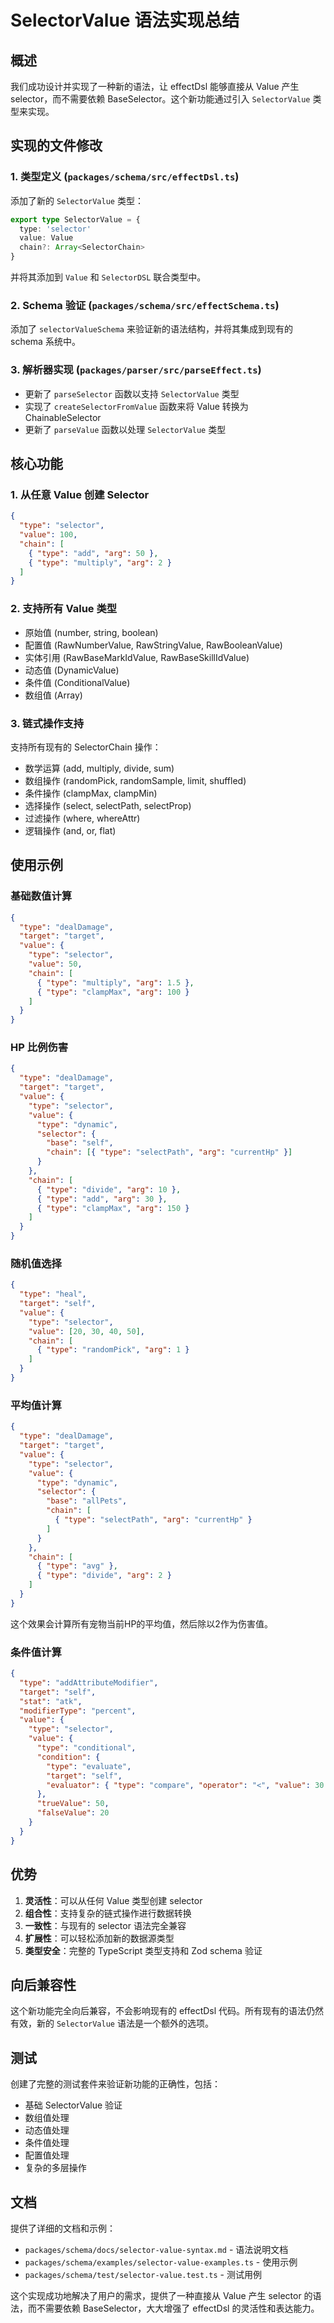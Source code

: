 # SelectorValue 语法实现总结

## 概述

我们成功设计并实现了一种新的语法，让 effectDsl 能够直接从 Value 产生 selector，而不需要依赖 BaseSelector。这个新功能通过引入 `SelectorValue` 类型来实现。

## 实现的文件修改

### 1. 类型定义 (`packages/schema/src/effectDsl.ts`)

添加了新的 `SelectorValue` 类型：

```typescript
export type SelectorValue = {
  type: 'selector'
  value: Value
  chain?: Array<SelectorChain>
}
```

并将其添加到 `Value` 和 `SelectorDSL` 联合类型中。

### 2. Schema 验证 (`packages/schema/src/effectSchema.ts`)

添加了 `selectorValueSchema` 来验证新的语法结构，并将其集成到现有的 schema 系统中。

### 3. 解析器实现 (`packages/parser/src/parseEffect.ts`)

- 更新了 `parseSelector` 函数以支持 `SelectorValue` 类型
- 实现了 `createSelectorFromValue` 函数来将 Value 转换为 ChainableSelector
- 更新了 `parseValue` 函数以处理 `SelectorValue` 类型

## 核心功能

### 1. 从任意 Value 创建 Selector

```json
{
  "type": "selector",
  "value": 100,
  "chain": [
    { "type": "add", "arg": 50 },
    { "type": "multiply", "arg": 2 }
  ]
}
```

### 2. 支持所有 Value 类型

- 原始值 (number, string, boolean)
- 配置值 (RawNumberValue, RawStringValue, RawBooleanValue)
- 实体引用 (RawBaseMarkIdValue, RawBaseSkillIdValue)
- 动态值 (DynamicValue)
- 条件值 (ConditionalValue)
- 数组值 (Array<Value>)

### 3. 链式操作支持

支持所有现有的 SelectorChain 操作：

- 数学运算 (add, multiply, divide, sum)
- 数组操作 (randomPick, randomSample, limit, shuffled)
- 条件操作 (clampMax, clampMin)
- 选择操作 (select, selectPath, selectProp)
- 过滤操作 (where, whereAttr)
- 逻辑操作 (and, or, flat)

## 使用示例

### 基础数值计算

```json
{
  "type": "dealDamage",
  "target": "target",
  "value": {
    "type": "selector",
    "value": 50,
    "chain": [
      { "type": "multiply", "arg": 1.5 },
      { "type": "clampMax", "arg": 100 }
    ]
  }
}
```

### HP 比例伤害

```json
{
  "type": "dealDamage",
  "target": "target",
  "value": {
    "type": "selector",
    "value": {
      "type": "dynamic",
      "selector": {
        "base": "self",
        "chain": [{ "type": "selectPath", "arg": "currentHp" }]
      }
    },
    "chain": [
      { "type": "divide", "arg": 10 },
      { "type": "add", "arg": 30 },
      { "type": "clampMax", "arg": 150 }
    ]
  }
}
```

### 随机值选择

```json
{
  "type": "heal",
  "target": "self",
  "value": {
    "type": "selector",
    "value": [20, 30, 40, 50],
    "chain": [
      { "type": "randomPick", "arg": 1 }
    ]
  }
}
```

### 平均值计算

```json
{
  "type": "dealDamage",
  "target": "target",
  "value": {
    "type": "selector",
    "value": {
      "type": "dynamic",
      "selector": {
        "base": "allPets",
        "chain": [
          { "type": "selectPath", "arg": "currentHp" }
        ]
      }
    },
    "chain": [
      { "type": "avg" },
      { "type": "divide", "arg": 2 }
    ]
  }
}
```

这个效果会计算所有宠物当前HP的平均值，然后除以2作为伤害值。

### 条件值计算

```json
{
  "type": "addAttributeModifier",
  "target": "self",
  "stat": "atk",
  "modifierType": "percent",
  "value": {
    "type": "selector",
    "value": {
      "type": "conditional",
      "condition": {
        "type": "evaluate",
        "target": "self",
        "evaluator": { "type": "compare", "operator": "<", "value": 30 }
      },
      "trueValue": 50,
      "falseValue": 20
    }
  }
}
```

## 优势

1. **灵活性**：可以从任何 Value 类型创建 selector
2. **组合性**：支持复杂的链式操作进行数据转换
3. **一致性**：与现有的 selector 语法完全兼容
4. **扩展性**：可以轻松添加新的数据源类型
5. **类型安全**：完整的 TypeScript 类型支持和 Zod schema 验证

## 向后兼容性

这个新功能完全向后兼容，不会影响现有的 effectDsl 代码。所有现有的语法仍然有效，新的 `SelectorValue` 语法是一个额外的选项。

## 测试

创建了完整的测试套件来验证新功能的正确性，包括：

- 基础 SelectorValue 验证
- 数组值处理
- 动态值处理
- 条件值处理
- 配置值处理
- 复杂的多层操作

## 文档

提供了详细的文档和示例：

- `packages/schema/docs/selector-value-syntax.md` - 语法说明文档
- `packages/schema/examples/selector-value-examples.ts` - 使用示例
- `packages/schema/test/selector-value.test.ts` - 测试用例

这个实现成功地解决了用户的需求，提供了一种直接从 Value 产生 selector 的语法，而不需要依赖 BaseSelector，大大增强了 effectDsl 的灵活性和表达能力。
